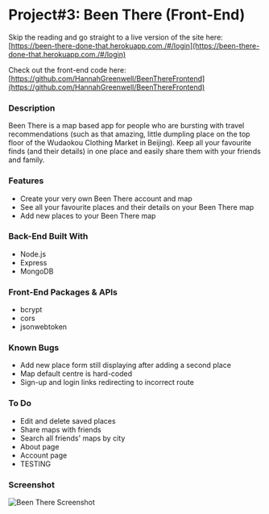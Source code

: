# Project#3: Been There (Front-End)

Skip the reading and go straight to a live version of the site here: [https://been-there-done-that.herokuapp.com./#/login](https://been-there-done-that.herokuapp.com./#/login)

Check out the front-end code here: [https://github.com/HannahGreenwell/BeenThereFrontend](https://github.com/HannahGreenwell/BeenThereFrontend)

### Description
Been There is a map based app for people who are bursting with travel recommendations (such as that amazing, little dumpling place on the top floor of the Wudaokou Clothing Market in Beijing). Keep all your favourite finds (and their details) in one place and easily share them with your friends and family.

### Features
- Create your very own Been There account and map
- See all your favourite places and their details on your Been There map
- Add new places to your Been There map

### Back-End Built With
- Node.js
- Express
- MongoDB

### Front-End Packages & APIs
- bcrypt
- cors
- jsonwebtoken

### Known Bugs
- Add new place form still displaying after adding a second place
- Map default centre is hard-coded
- Sign-up and login links redirecting to incorrect route

### To Do
- Edit and delete saved places
- Share maps with friends
- Search all friends' maps by city
- About page
- Account page
- TESTING

### Screenshot
![Been There Screenshot](https://i.imgur.com/v4MDyiA.jpg)
